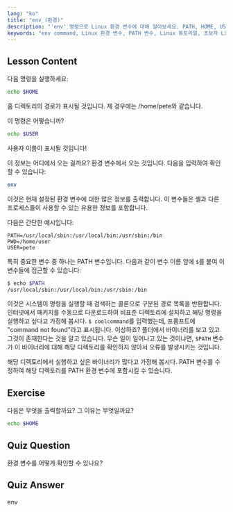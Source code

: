 ```yaml
---
lang: "ko"
title: "env (환경)"
description: "'env' 명령으로 Linux 환경 변수에 대해 알아보세요. PATH, HOME, USER 변수를 이해하세요. Linux 환경 관리에 대한 초보자 가이드를 얻으세요."
keywords: "env command, Linux 환경 변수, PATH 변수, Linux 튜토리얼, 초보자 Linux, 셸 변수, Linux 가이드"
---
```


## Lesson Content

다음 명령을 실행하세요:

```bash
echo $HOME
```

홈 디렉토리의 경로가 표시될 것입니다. 제 경우에는 /home/pete와 같습니다.

이 명령은 어떻습니까?

```bash
echo $USER
```

사용자 이름이 표시될 것입니다!

이 정보는 어디에서 오는 걸까요? 환경 변수에서 오는 것입니다. 다음을 입력하여 확인할 수 있습니다:

```bash
env
```

이것은 현재 설정된 환경 변수에 대한 많은 정보를 출력합니다. 이 변수들은 셸과 다른 프로세스들이 사용할 수 있는 유용한 정보를 포함합니다.

다음은 간단한 예시입니다:

```plaintext
PATH=/usr/local/sbin:/usr/local/bin:/usr/sbin:/bin
PWD=/home/user
USER=pete
```

특히 중요한 변수 중 하나는 PATH 변수입니다. 다음과 같이 변수 이름 앞에 `$`를 붙여 이 변수들에 접근할 수 있습니다:

```bash
$ echo $PATH
/usr/local/sbin:/usr/local/bin:/usr/sbin:/bin
```

이것은 시스템이 명령을 실행할 때 검색하는 콜론으로 구분된 경로 목록을 반환합니다. 인터넷에서 패키지를 수동으로 다운로드하여 비표준 디렉토리에 설치하고 해당 명령을 실행하고 싶다고 가정해 봅시다. `$ coolcommand`를 입력했는데, 프롬프트에 "command not found"라고 표시됩니다. 이상하죠? 폴더에서 바이너리를 보고 있고 그것이 존재한다는 것을 알고 있습니다. 무슨 일이 일어나고 있는 것이냐면, `$PATH` 변수가 이 바이너리에 대해 해당 디렉토리를 확인하지 않아서 오류를 발생시키는 것입니다.

해당 디렉토리에서 실행하고 싶은 바이너리가 많다고 가정해 봅시다. PATH 변수를 수정하여 해당 디렉토리를 PATH 환경 변수에 포함시킬 수 있습니다.

## Exercise

다음은 무엇을 출력할까요? 그 이유는 무엇일까요?

```bash
echo $HOME
```

## Quiz Question

환경 변수를 어떻게 확인할 수 있나요?

## Quiz Answer

env
